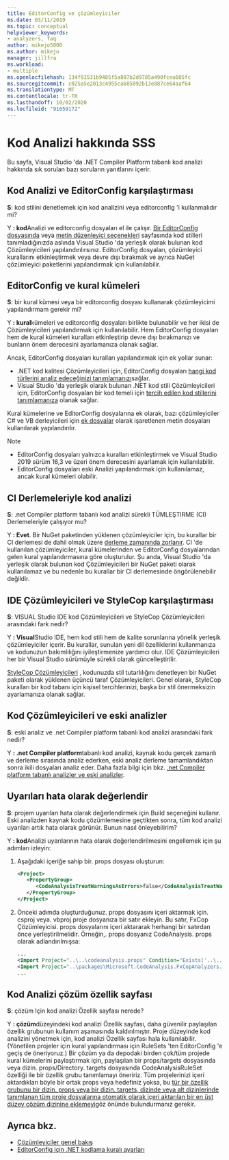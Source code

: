 ```yaml
---
title: EditorConfig ve çözümleyiciler
ms.date: 03/11/2019
ms.topic: conceptual
helpviewer_keywords:
- analyzers, faq
author: mikejo5000
ms.author: mikejo
manager: jillfra
ms.workload:
- multiple
ms.openlocfilehash: 134f91531b9485f5a887b2d9785a490fcea605fc
ms.sourcegitcommit: c025a5e2013c4955ca685092b13e887ce64aaf64
ms.translationtype: MT
ms.contentlocale: tr-TR
ms.lasthandoff: 10/02/2020
ms.locfileid: "91659172"
---
```

# <a name="code-analysis-faq"></a>Kod Analizi hakkında SSS

Bu sayfa, Visual Studio 'da .NET Compiler Platform tabanlı kod analizi hakkında sık sorulan bazı soruların yanıtlarını içerir.

## <a name="code-analysis-versus-editorconfig"></a>Kod Analizi ve EditorConfig karşılaştırması

**S**: kod stilini denetlemek için kod analizini veya editorconfig 'i kullanmalıdır mi?

Y **: kod**Analizi ve editorconfig dosyaları el ile çalışır. [Bir EditorConfig dosyasında](/dotnet/fundamentals/code-analysis/code-style-rule-options) veya [metin düzenleyici seçenekleri](../ide/code-styles-and-code-cleanup.md) sayfasında kod stilleri tanımladığınızda aslında Visual Studio 'da yerleşik olarak bulunan kod Çözümleyicileri yapılandırılırsınız. EditorConfig dosyaları, çözümleyici kurallarını etkinleştirmek veya devre dışı bırakmak ve ayrıca NuGet çözümleyici paketlerini yapılandırmak için kullanılabilir.

## <a name="editorconfig-versus-rule-sets"></a>EditorConfig ve kural kümeleri

**S**: bir kural kümesi veya bir editorconfig dosyası kullanarak çözümleyicimi yapılandırmam gerekir mi?

Y **: kural**kümeleri ve editorconfig dosyaları birlikte bulunabilir ve her ikisi de Çözümleyicileri yapılandırmak için kullanılabilir. Hem EditorConfig dosyaları hem de kural kümeleri kuralları etkinleştirip devre dışı bırakmanızı ve bunların önem derecesini ayarlamanıza olanak sağlar.

Ancak, EditorConfig dosyaları kuralları yapılandırmak için ek yollar sunar:

- .NET kod kalitesi Çözümleyicileri için, EditorConfig dosyaları [hangi kod türlerini analiz edeceğinizi tanımlamanızı](/dotnet/fundamentals/code-analysis/code-quality-rule-options)sağlar.
- Visual Studio 'da yerleşik olarak bulunan .NET kod stili Çözümleyicileri için, EditorConfig dosyaları bir kod temeli için [tercih edilen kod stillerini tanımlamanıza](/dotnet/fundamentals/code-analysis/code-style-rule-options) olanak sağlar.

Kural kümelerine ve EditorConfig dosyalarına ek olarak, bazı çözümleyiciler C# ve VB derleyicileri için [ek dosyalar](../ide/build-actions.md#build-action-values) olarak işaretlenen metin dosyaları kullanılarak yapılandırılır.

> [!NOTE]
> - EditorConfig dosyaları yalnızca kuralları etkinleştirmek ve Visual Studio 2019 sürüm 16,3 ve üzeri önem derecesini ayarlamak için kullanılabilir.
> - EditorConfig dosyaları eski Analizi yapılandırmak için kullanılamaz, ancak kural kümeleri olabilir.

## <a name="code-analysis-in-ci-builds"></a>CI Derlemeleriyle kod analizi

**S**: .net Compiler platform tabanlı kod analizi sürekli TÜMLEŞTIRME (CI) Derlemeleriyle çalışıyor mu?

Y **: Evet**. Bir NuGet paketinden yüklenen çözümleyiciler için, bu kurallar bir CI derlemesi de dahil olmak üzere [derleme zamanında zorlanır](roslyn-analyzers-overview.md#build-errors). CI 'de kullanılan çözümleyiciler, kural kümelerinden ve EditorConfig dosyalarından gelen kural yapılandırmasına göre oluşturulur. Şu anda, Visual Studio 'da yerleşik olarak bulunan kod Çözümleyicileri bir NuGet paketi olarak kullanılamaz ve bu nedenle bu kurallar bir CI derlemesinde öngörülenebilir değildir.

## <a name="ide-analyzers-versus-stylecop"></a>IDE Çözümleyicileri ve StyleCop karşılaştırması

**S**: VISUAL Studio IDE kod Çözümleyicileri ve StyleCop Çözümleyicileri arasındaki fark nedir?

Y **: Visual**Studio IDE, hem kod stili hem de kalite sorunlarına yönelik yerleşik çözümleyiciler içerir. Bu kurallar, sunulan yeni dil özelliklerini kullanmanıza ve kodunuzun bakımlılığını iyileştirmenize yardımcı olur. IDE Çözümleyicileri her bir Visual Studio sürümüyle sürekli olarak güncelleştirilir.

[StyleCop Çözümleyicileri](https://github.com/DotNetAnalyzers/StyleCopAnalyzers) , kodunuzda stil tutarlılığını denetleyen bir NuGet paketi olarak yüklenen üçüncü taraf Çözümleyicileri. Genel olarak, StyleCop kuralları bir kod tabanı için kişisel tercihlerinizi, başka bir stil önermeksizin ayarlamanıza olanak sağlar.

## <a name="code-analyzers-versus-legacy-analysis"></a>Kod Çözümleyicileri ve eski analizler

**S**: eski analiz ve .net Compiler platform tabanlı kod analizi arasındaki fark nedir?

Y **: .net Compiler platform**tabanlı kod analizi, kaynak kodu gerçek zamanlı ve derleme sırasında analiz ederken, eski analiz derleme tamamlandıktan sonra ikili dosyaları analiz eder. Daha fazla bilgi için bkz. [.net Compiler platform tabanlı analizler ve eski analizler](../code-quality/fxcop-analyzers-faq.md#whats-the-difference-between-legacy-fxcop-and-fxcop-analyzers).

## <a name="treat-warnings-as-errors"></a>Uyarıları hata olarak değerlendir

**S**: projem uyarıları hata olarak değerlendirmek için Build seçeneğini kullanır. Eski analizden kaynak kodu çözümlemesine geçtikten sonra, tüm kod analizi uyarıları artık hata olarak görünür. Bunun nasıl önleyebilirim?

Y **: kod**Analizi uyarılarının hata olarak değerlendirilmesini engellemek için şu adımları izleyin:

  1. Aşağıdaki içeriğe sahip bir. props dosyası oluşturun:

     ```xml
     <Project>
        <PropertyGroup>
           <CodeAnalysisTreatWarningsAsErrors>false</CodeAnalysisTreatWarningsAsErrors>
        </PropertyGroup>
     </Project>
     ```

  2. Önceki adımda oluşturduğunuz. props dosyasını içeri aktarmak için. csproj veya. vbproj proje dosyanıza bir satır ekleyin. Bu satır, FxCop Çözümleyicisi. props dosyalarını içeri aktararak herhangi bir satırdan önce yerleştirilmelidir. Örneğin,. props dosyanız CodeAnalysis. props olarak adlandırılmışsa:

     ```xml
     ...
     <Import Project="..\..\codeanalysis.props" Condition="Exists('..\..\codeanalysis.props')" />
     <Import Project="..\packages\Microsoft.CodeAnalysis.FxCopAnalyzers.2.6.5\build\Microsoft.CodeAnalysis.FxCopAnalyzers.props" Condition="Exists('..\packages\Microsoft.CodeAnalysis.FxCopAnalyzers.2.6.5\build\Microsoft.CodeAnalysis.FxCopAnalyzers.props')" />
     ...
     ```

## <a name="code-analysis-solution-property-page"></a>Kod Analizi çözüm özellik sayfası

**S**: çözüm Için kod analizi Özellik sayfası nerede?

Y **: çözüm**düzeyindeki kod analizi Özellik sayfası, daha güvenilir paylaşılan özellik grubunun kullanım aşamasında kaldırılmıştır. Proje düzeyinde kod analizini yönetmek için, kod analizi Özellik sayfası hala kullanılabilir. (Yönetilen projeler için kural yapılandırması için RuleSets 'ten EditorConfig 'e geçiş de öneriyoruz.)  Bir çözüm ya da depodaki birden çok/tüm projede kural kümelerini paylaştırmak için, paylaşılan bir props/targets dosyasında veya dizin. props/Directory. targets dosyasında CodeAnalysisRuleSet özelliği ile bir özellik grubu tanımlamayı öneririz. Tüm projelerinizi içeri aktardıkları böyle bir ortak props veya hedefiniz yoksa, bu [tür bir özellik grubunu bir dizin. props veya bir dizin. targets, dizinde veya alt dizinlerinde tanımlanan tüm proje dosyalarına otomatik olarak içeri aktarılan bir en üst düzey çözüm dizinine eklemeyi](../msbuild/customize-your-build.md)göz önünde bulundurmanız gerekir.

## <a name="see-also"></a>Ayrıca bkz.

- [Çözümleyiciler genel bakış](roslyn-analyzers-overview.md)
- [EditorConfig için .NET kodlama kuralı ayarları](/dotnet/fundamentals/code-analysis/code-style-rule-options)
